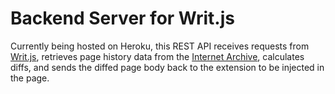 # Backend Server for Writ.js

Currently being hosted on Heroku, this REST API receives requests from [Writ.js](https://github.com/marleypancakes/writ/), retrieves page history data from the [Internet Archive](https://archive.org/), calculates diffs, and sends the diffed page body back to the extension to be injected in the page.
